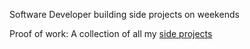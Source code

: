 
Software Developer building side projects on weekends 

Proof of work: A collection of all my [side projects](https://sideprojectss.vercel.app/Utkarshn10)

<!-- ## ✉️ You can contact me [here](mailto:utkarshnagarwork@gmail.com) -->

<!-- ## Skills

<p align="left">
<a href="https://developer.mozilla.org/en-US/docs/Web/JavaScript" target="_blank" rel="noreferrer"><img src="https://raw.githubusercontent.com/danielcranney/readme-generator/main/public/icons/skills/javascript-colored.svg" width="36" height="36" alt="JavaScript" /></a>
<a href="https://www.oracle.com/java/" target="_blank" rel="noreferrer"><img src="https://raw.githubusercontent.com/danielcranney/readme-generator/main/public/icons/skills/java-colored.svg" width="36" height="36" alt="Java" /></a>
<a href="https://developer.mozilla.org/en-US/docs/Glossary/HTML5" target="_blank" rel="noreferrer"><img src="https://raw.githubusercontent.com/danielcranney/readme-generator/main/public/icons/skills/html5-colored.svg" width="36" height="36" alt="HTML5" /></a>
<a href="https://reactjs.org/" target="_blank" rel="noreferrer"><img src="https://raw.githubusercontent.com/danielcranney/readme-generator/main/public/icons/skills/react-colored.svg" width="36" height="36" alt="React" /></a>
<a href="https://nextjs.org/docs" target="_blank" rel="noreferrer"><img src="https://raw.githubusercontent.com/danielcranney/readme-generator/main/public/icons/skills/nextjs-colored-dark.svg" width="36" height="36" alt="NextJs" /></a>
<a href="https://www.w3.org/TR/CSS/#css" target="_blank" rel="noreferrer"><img src="https://raw.githubusercontent.com/danielcranney/readme-generator/main/public/icons/skills/css3-colored.svg" width="36" height="36" alt="CSS3" /></a>
<a href="https://nodejs.org/en/" target="_blank" rel="noreferrer"><img src="https://raw.githubusercontent.com/danielcranney/readme-generator/main/public/icons/skills/nodejs-colored.svg" width="36" height="36" alt="NodeJS" /></a>
<a href="https://www.mongodb.com/" target="_blank" rel="noreferrer"><img src="https://raw.githubusercontent.com/danielcranney/readme-generator/main/public/icons/skills/mongodb-colored.svg" width="36" height="36" alt="MongoDB" /></a>
<a href="https://firebase.google.com/" target="_blank" rel="noreferrer"><img src="https://raw.githubusercontent.com/danielcranney/readme-generator/main/public/icons/skills/firebase-colored.svg" width="36" height="36" alt="Firebase" /></a>
</p>

### Socials

<p align="left"> <a href="https://utkarshnagar.hashnode.dev/" target="_blank" rel="noreferrer"><img src="https://raw.githubusercontent.com/danielcranney/readme-generator/main/public/icons/socials/hashnode.svg" width="32" height="32" /></a> <a href="https://www.linkedin.com/in/utkarsh-nagar-b15562118/" target="_blank" rel="noreferrer"><img src="https://raw.githubusercontent.com/danielcranney/readme-generator/main/public/icons/socials/linkedin.svg" width="32" height="32" /></a> <a href="https://www.twitter.com/utkarsh1010101" target="_blank" rel="noreferrer"><img src="https://raw.githubusercontent.com/danielcranney/readme-generator/main/public/icons/socials/twitter.svg" width="32" height="32" /></a></p> -->

<!-- ![](https://komarev.com/ghpvc/?username=Utkarshn10&color=79FFE1)       -->
<!-- <a href="https://twitter.com/intent/follow?screen_name=Utkarshn10" />[<img src ="https://img.shields.io/badge/Email-Here-%23E4405F.svg?&style=for-the-badge&logo=&logoColor=#6C63FF">](mailto:utkarshnagarwork@gmail.com)
 -->

<!-- ## Github stats:

![Utkarsh's GitHub activity graph](https://activity-graph.herokuapp.com/graph?username=Utkarshn10&theme=react-dark&hide_border=true&area=true) -->


<div align="center">
<!-- <a href="https://github.com/Utkarshn10">
 <img align="center" src="https://github-readme-stats.vercel.app/api?username=Utkarshn10&show_icons=true&theme=dark&line_height=27&title_color=2EDDD5&bg_color=000000&hide_border=1" alt="Utkarsh's github stats"/>
</a> -->


<!-- ![GitHub Streak](https://github-readme-streak-stats.herokuapp.com?user=Utkarshn10&theme=great-gatsby&hide_border=true&sideNums=2EDDD5&background=000000&ring=1CC6DD&border=DD2727&currStreakNum=2ACBDD) -->
 
</div>


